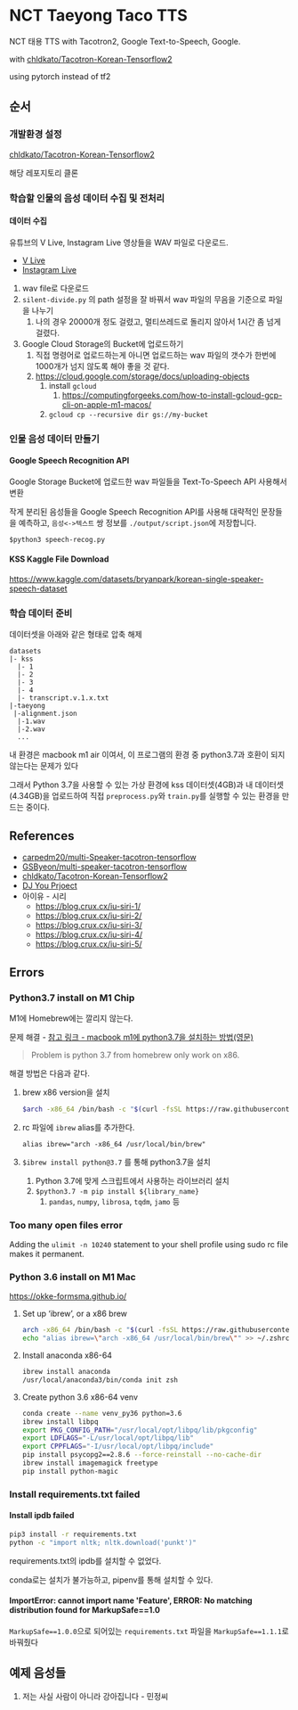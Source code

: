 # NCT Taeyong Taco TTS

NCT 태용 TTS with Tacotron2, Google Text-to-Speech, Google.

with [chldkato/Tacotron-Korean-Tensorflow2](https://github.com/chldkato/Tacotron-Korean-Tensorflow2)

using pytorch instead of tf2

## 순서

### 개발환경 설정

[chldkato/Tacotron-Korean-Tensorflow2](https://github.com/chldkato/Tacotron-Korean-Tensorflow2)

해당 레포지토리 클론

### 학습할 인물의 음성 데이터 수집 및 전처리

#### 데이터 수집

유튜브의 V Live, Instagram Live 영상들을 WAV 파일로 다운로드.

* [V Live](https://youtube.com/playlist?list=PLPwEopeBCewQlMIZGGUKyT3yip2GDFJoL)
* [Instagram Live](https://youtube.com/playlist?list=PLA8UnQkZ80qiovpOZlo6N7_J3OYr6CP9H)

1. wav file로 다운로드
2. `silent-divide.py` 의 path 설정을 잘 바꿔서 wav 파일의 무음을 기준으로 파일을 나누기
   1. 나의 경우 20000개 정도 걸렸고, 멀티쓰레드로 돌리지 않아서 1시간 좀 넘게 걸렸다.
3. Google Cloud Storage의 Bucket에 업로드하기
   1. 직접 명령어로 업로드하는게 아니면 업로드하는 wav 파일의 갯수가 한번에 1000개가 넘지 않도록 해야 좋을 것 같다.
   2. <https://cloud.google.com/storage/docs/uploading-objects>
      1. install `gcloud`
         1. <https://computingforgeeks.com/how-to-install-gcloud-gcp-cli-on-apple-m1-macos/>
      2. `gcloud cp --recursive dir gs://my-bucket`

### 인물 음성 데이터 만들기

#### Google Speech Recognition API

Google Storage Bucket에 업로드한 wav 파일들을 Text-To-Speech API 사용해서 변환

작게 분리된 음성들을 Google Speech Recognition API를 사용해 대략적인 문장들을 예측하고, `음성<->텍스트` 쌍 정보를 `./output/script.json`에 저장합니다.

`$python3 speech-recog.py`

#### KSS Kaggle File Download

<https://www.kaggle.com/datasets/bryanpark/korean-single-speaker-speech-dataset>

### 학습 데이터 준비

데이터셋을 아래와 같은 형태로 압축 해제

```text
datasets
|- kss
  |- 1
  |- 2
  |- 3
  |- 4
  |- transcript.v.1.x.txt
|-taeyong
 |-alignment.json
  |-1.wav
  |-2.wav
  ...

```

내 환경은 macbook m1 air 이여서, 이 프로그램의 환경 중 python3.7과 호환이 되지 않는다는 문제가 있다

그래서 Python 3.7을 사용할 수 있는 가상 환경에 kss 데이터셋(4GB)과 내 데이터셋 (4.34GB)을 업로드하여 직접 `preprocess.py`와 `train.py`를 실행할 수 있는 환경을 만드는 중이다.

## References

* [carpedm20/multi-Speaker-tacotron-tensorflow](https://github.com/carpedm20/multi-Speaker-tacotron-tensorflow)
* [GSByeon/multi-speaker-tacotron-tensorflow](https://github.com/GSByeon/multi-speaker-tacotron-tensorflow/blob/master/README_ko.md)
* [chldkato/Tacotron-Korean-Tensorflow2](https://github.com/chldkato/Tacotron-Korean-Tensorflow2)
* [DJ You Prjoect](https://welcome-to-dewy-world.tistory.com/106)
* 아이유 - 시리
  * <https://blog.crux.cx/iu-siri-1/>
  * <https://blog.crux.cx/iu-siri-2/>
  * <https://blog.crux.cx/iu-siri-3/>
  * <https://blog.crux.cx/iu-siri-4/>
  * <https://blog.crux.cx/iu-siri-5/>

## Errors

### Python3.7 install on M1 Chip

M1에 Homebrew에는 깔리지 않는다.

문제 해결 - [참고 링크 - macbook m1에 python3.7을 설치하는 방법(영문)](https://diewland.medium.com/how-to-install-python-3-7-on-macbook-m1-87c5b0fcb3b5)

  > Problem is python 3.7 from homebrew only work on x86.

해결 방법은 다음과 같다.

1. brew x86 version을 설치

    ```bash
    $arch -x86_64 /bin/bash -c "$(curl -fsSL https://raw.githubusercontent.com/Homebrew/install/master/install.sh)"
    ```

2. rc 파일에 `ibrew` alias를 추가한다.

    `alias ibrew="arch -x86_64 /usr/local/bin/brew"`

3. `$ibrew install python@3.7` 를 통해 python3.7을 설치
   1. Python 3.7에 맞게 스크립트에서 사용하는 라이브러리 설치
   2. `$python3.7 -m pip install ${library_name}`
      1. `pandas`, `numpy`, `librosa`, `tqdm`, `jamo` 등

### Too many open files error

Adding the `ulimit -n 10240` statement to your shell profile using sudo rc file makes it permanent.

### Python 3.6 install on M1 Mac

<https://okke-formsma.github.io/>

1. Set up ‘ibrew’, or a x86 brew

    ```sh
    arch -x86_64 /bin/bash -c "$(curl -fsSL https://raw.githubusercontent.com/Homebrew/install/HEAD/install.sh)"
    echo "alias ibrew=\"arch -x86_64 /usr/local/bin/brew\"" >> ~/.zshrc
    ```

2. Install anaconda x86-64

    ```sh
    ibrew install anaconda
    /usr/local/anaconda3/bin/conda init zsh
    ```

3. Create python 3.6 x86-64 venv

    ```sh
    conda create --name venv_py36 python=3.6
    ibrew install libpq
    export PKG_CONFIG_PATH="/usr/local/opt/libpq/lib/pkgconfig"
    export LDFLAGS="-L/usr/local/opt/libpq/lib"
    export CPPFLAGS="-I/usr/local/opt/libpq/include"
    pip install psycopg2==2.8.6 --force-reinstall --no-cache-dir
    ibrew install imagemagick freetype
    pip install python-magic
    ```

### Install requirements.txt failed

#### Install ipdb failed

```sh
pip3 install -r requirements.txt
python -c "import nltk; nltk.download('punkt')"
```

requirements.txt의 ipdb를 설치할 수 없었다.

conda로는 설치가 불가능하고, pipenv를 통해 설치할 수 있다.

#### ImportError: cannot import name 'Feature', ERROR: No matching distribution found for MarkupSafe==1.0

`MarkupSafe==1.0.0`으로 되어있는 `requirements.txt` 파일을 `MarkupSafe==1.1.1`로 바꿔줬다



## 예제 음성들

1. 저는 사실 사람이 아니라 강아집니다 - 민정씨
